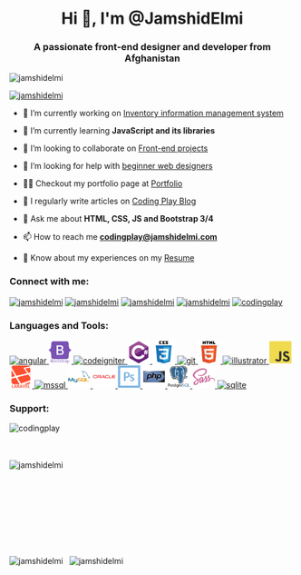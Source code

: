 <h1 align="center">Hi 👋, I'm @JamshidElmi</h1>
<h3 align="center">A passionate front-end designer and developer from Afghanistan</h3>

<p align="left"> <img src="https://komarev.com/ghpvc/?username=jamshidelmi&label=Profile%20views&color=0e75b6&style=flat" alt="jamshidelmi" /> </p>

<p align="left"> <a href="https://github.com/ryo-ma/github-profile-trophy"><img src="https://github-profile-trophy.vercel.app/?username=jamshidelmi" alt="jamshidelmi" /></a> </p>

- 🔭 I’m currently working on [Inventory information management system](https://github.com/JamshidElmi/QuickAccount)

- 🌱 I’m currently learning **JavaScript and its libraries**

- 👯 I’m looking to collaborate on [Front-end projects](https://github.com/JamshidElmi?tab=repositories)

- 🤝 I’m looking for help with [beginner web designers](https://www.youtube.com/c/codingplay)

- 👨‍💻 Checkout my portfolio page at [Portfolio](https://cv.jamshidelmi.com)

- 📝 I regularly write articles on [Coding Play Blog](https://codingplay.jamshidelmi.com)

- 💬 Ask me about **HTML, CSS, JS and Bootstrap 3/4**

- 📫 How to reach me **codingplay@jamshidelmi.com**

- 📄 Know about my experiences on my [Resume](https://cv.jamshidelmi.com/documents/Jamshid-Resume.pdf)

<h3 align="left">Connect with me:</h3>
<p align="left">
<a href="https://codepen.io/jamshidelmi" target="blank"><img align="center" src="https://raw.githubusercontent.com/rahuldkjain/github-profile-readme-generator/master/src/images/icons/Social/codepen.svg" alt="jamshidelmi" height="30" width="40" /></a>
<a href="https://linkedin.com/in/jamshidelmi" target="blank"><img align="center" src="https://raw.githubusercontent.com/rahuldkjain/github-profile-readme-generator/master/src/images/icons/Social/linked-in-alt.svg" alt="jamshidelmi" height="30" width="40" /></a>
<a href="https://fb.com/jamshidelmi" target="blank"><img align="center" src="https://raw.githubusercontent.com/rahuldkjain/github-profile-readme-generator/master/src/images/icons/Social/facebook.svg" alt="jamshidelmi" height="30" width="40" /></a>
<a href="https://instagram.com/jamshidelmi" target="blank"><img align="center" src="https://raw.githubusercontent.com/rahuldkjain/github-profile-readme-generator/master/src/images/icons/Social/instagram.svg" alt="jamshidelmi" height="30" width="40" /></a>
<a href="https://www.youtube.com/c/codingplay" target="blank"><img align="center" src="https://raw.githubusercontent.com/rahuldkjain/github-profile-readme-generator/master/src/images/icons/Social/youtube.svg" alt="codingplay" height="30" width="40" /></a>
</p>

<h3 align="left">Languages and Tools:</h3>
<p align="left"> <a href="https://angular.io" target="_blank" rel="noreferrer"> <img src="https://angular.io/assets/images/logos/angular/angular.svg" alt="angular" width="40" height="40"/> </a> <a href="https://getbootstrap.com" target="_blank" rel="noreferrer"> <img src="https://raw.githubusercontent.com/devicons/devicon/master/icons/bootstrap/bootstrap-plain-wordmark.svg" alt="bootstrap" width="40" height="40"/> </a> <a href="https://codeigniter.com" target="_blank" rel="noreferrer"> <img src="https://cdn.worldvectorlogo.com/logos/codeigniter.svg" alt="codeigniter" width="40" height="40"/> </a> <a href="https://www.w3schools.com/cs/" target="_blank" rel="noreferrer"> <img src="https://raw.githubusercontent.com/devicons/devicon/master/icons/csharp/csharp-original.svg" alt="csharp" width="40" height="40"/> </a> <a href="https://www.w3schools.com/css/" target="_blank" rel="noreferrer"> <img src="https://raw.githubusercontent.com/devicons/devicon/master/icons/css3/css3-original-wordmark.svg" alt="css3" width="40" height="40"/> </a> <a href="https://git-scm.com/" target="_blank" rel="noreferrer"> <img src="https://www.vectorlogo.zone/logos/git-scm/git-scm-icon.svg" alt="git" width="40" height="40"/> </a> <a href="https://www.w3.org/html/" target="_blank" rel="noreferrer"> <img src="https://raw.githubusercontent.com/devicons/devicon/master/icons/html5/html5-original-wordmark.svg" alt="html5" width="40" height="40"/> </a> <a href="https://www.adobe.com/in/products/illustrator.html" target="_blank" rel="noreferrer"> <img src="https://www.vectorlogo.zone/logos/adobe_illustrator/adobe_illustrator-icon.svg" alt="illustrator" width="40" height="40"/> </a> <a href="https://developer.mozilla.org/en-US/docs/Web/JavaScript" target="_blank" rel="noreferrer"> <img src="https://raw.githubusercontent.com/devicons/devicon/master/icons/javascript/javascript-original.svg" alt="javascript" width="40" height="40"/> </a> <a href="https://laravel.com/" target="_blank" rel="noreferrer"> <img src="https://raw.githubusercontent.com/devicons/devicon/master/icons/laravel/laravel-plain-wordmark.svg" alt="laravel" width="40" height="40"/> </a> <a href="https://www.microsoft.com/en-us/sql-server" target="_blank" rel="noreferrer"> <img src="https://www.svgrepo.com/show/303229/microsoft-sql-server-logo.svg" alt="mssql" width="40" height="40"/> </a> <a href="https://www.mysql.com/" target="_blank" rel="noreferrer"> <img src="https://raw.githubusercontent.com/devicons/devicon/master/icons/mysql/mysql-original-wordmark.svg" alt="mysql" width="40" height="40"/> </a> <a href="https://www.oracle.com/" target="_blank" rel="noreferrer"> <img src="https://raw.githubusercontent.com/devicons/devicon/master/icons/oracle/oracle-original.svg" alt="oracle" width="40" height="40"/> </a> <a href="https://www.photoshop.com/en" target="_blank" rel="noreferrer"> <img src="https://raw.githubusercontent.com/devicons/devicon/master/icons/photoshop/photoshop-line.svg" alt="photoshop" width="40" height="40"/> </a> <a href="https://www.php.net" target="_blank" rel="noreferrer"> <img src="https://raw.githubusercontent.com/devicons/devicon/master/icons/php/php-original.svg" alt="php" width="40" height="40"/> </a> <a href="https://www.postgresql.org" target="_blank" rel="noreferrer"> <img src="https://raw.githubusercontent.com/devicons/devicon/master/icons/postgresql/postgresql-original-wordmark.svg" alt="postgresql" width="40" height="40"/> </a> <a href="https://sass-lang.com" target="_blank" rel="noreferrer"> <img src="https://raw.githubusercontent.com/devicons/devicon/master/icons/sass/sass-original.svg" alt="sass" width="40" height="40"/> </a> <a href="https://www.sqlite.org/" target="_blank" rel="noreferrer"> <img src="https://www.vectorlogo.zone/logos/sqlite/sqlite-icon.svg" alt="sqlite" width="40" height="40"/> </a> </p>

<h3 align="left">Support:</h3>
<p><a href="https://www.buymeacoffee.com/codingplay"> <img align="left" src="https://im2.ezgif.com/tmp/ezgif-2-88596badf4.png" height="50" width="210" alt="codingplay" /></a></p><br><br><br>

<p><img align="left" src="https://github-readme-stats.vercel.app/api/top-langs?username=jamshidelmi&show_icons=true&locale=en&layout=compact" alt="jamshidelmi" /> </p> &nbsp; <br><br><br><br><br><br><br><br><br>
  <p><img align="center" src="https://github-readme-stats.vercel.app/api?username=jamshidelmi&show_icons=true&locale=en" alt="jamshidelmi" />
  &nbsp; 
  <img align="center" src="https://github-readme-streak-stats.herokuapp.com/?user=jamshidelmi&" alt="jamshidelmi" /></p>
